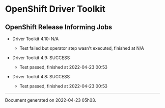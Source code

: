 
OpenShift Driver Toolkit
========================

OpenShift Release Informing Jobs
--------------------------------



* Driver Toolkit 4.10: N/A
  - Test failed but operator step wasn't executed, finished at N/A








* Driver Toolkit 4.9: SUCCESS
  - Test passed, finished at 2022-04-23 00:53








* Driver Toolkit 4.8: SUCCESS
  - Test passed, finished at 2022-04-23 00:53






---
Document generated on 2022-04-23 05h03.
